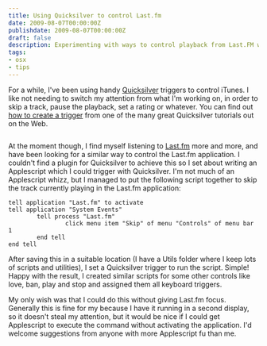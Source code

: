 ```yaml
---
title: Using Quicksilver to control Last.fm
date: 2009-08-07T00:00:00Z
publishdate: 2009-08-07T00:00:00Z
draft: false
description: Experimenting with ways to control playback from Last.FM with Quicksilver
tags:
- osx
- tips
---
```


For a while, I've been using handy <a href="http://docs.blacktree.com/quicksilver/what_is_quicksilver">Quicksilver</a> triggers to control iTunes. I like not needing to switch my attention from what I'm working on, in order to skip a track, pause the playback, set a rating or whatever.  You can find out <a href="http://leafraker.com/2007/09/17/how-to-create-a-quicksilver-trigger/">how to create a trigger</a> from one of the many great Quicksilver tutorials out on the Web.

<img src="/images/quicksilver_lastfm.jpg" alt="">



<p>
    At the moment though, I find myself listening to <a href="http://last.fm" rel="org fn url">Last.fm</a> more and more, and have been looking for a similar way to control the Last.fm application. I couldn't find a plugin for Quicksilver to achieve this so I set about writing an Applescript which I could trigger with Quicksilver.  I'm not much of an Applescript whizz, but I managed to put the following script together to skip the track currently playing in the Last.fm application:
</p>

```
tell application "Last.fm" to activate
tell application "System Events"
        tell process "Last.fm"
                click menu item "Skip" of menu "Controls" of menu bar 1
        end tell
end tell
```

<p>
    After saving this in a suitable location (I have a Utils folder where I keep lots of scripts and utilities), I set a Quicksilver trigger to run the script. Simple!  Happy with the result, I created similar scripts for some other controls like love, ban, play and stop and assigned them all keyboard triggers.
</p>
<p>
     My only wish was that I could do this without giving Last.fm focus. Generally this is fine for my because I have it running in a second display, so it doesn't steal my attention, but it would be nice if I could get Applescript to execute the command without activating the application. I'd welcome suggestions from anyone with more Applescript fu than me.
</p>
